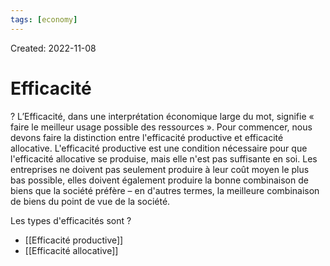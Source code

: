 ```yaml
---
tags: [economy] 
---
```

Created: 2022-11-08

# Efficacité
?
L’Efficacité, dans une interprétation économique large du mot, signifie « faire le meilleur usage possible des ressources ». Pour commencer, nous devons faire la distinction entre l'efficacité productive et efficacité allocative. L'efficacité productive est une condition nécessaire pour que l'efficacité allocative se produise, mais elle n'est pas suffisante en soi. Les entreprises ne doivent pas seulement produire à leur coût moyen le plus bas possible, elles doivent également produire la bonne combinaison de biens que la société préfère – en d'autres termes, la meilleure combinaison de biens du point de vue de la société.
<!--SR:!2023-03-28,78,230-->

Les types d'efficacités sont
?
- [[Efficacité productive]]
- [[Efficacité allocative]]
<!--SR:!2023-07-06,145,250-->

